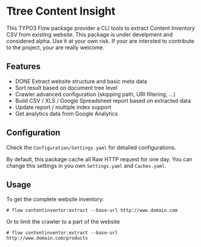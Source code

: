 Ttree Content Insight
=====================

This TYPO3 Flow package provider a CLI tools to extract Content Inventory CSV from existing website. This package is
under develpment and considered alpha. Use it at your own risk. If your are intersted to contribute to the project,
your are really welcome.

Features
--------

* DONE Extract website structure and basic meta data
* Sort result based on document tree level
* Crawler advanced configuration (skipping path, URI filtering, ...)
* Build CSV / XLS / Google Spreadsheet report based on extracted data
* Update report / multiple index support
* Get analytics data from Google Analytics

Configuration
-------------

Check the ``Configuration/Settings.yaml`` for detailed configurations. 

By default, this package cache all Raw HTTP request for one day. You can change this settings in you own 
``Settings.yaml`` and ``Caches.yaml``.

Usage
-----

To get the complete website inventory:

```
# flow contentinventor:extract --base-url http://www.domain.com
```

Or to limit the crawler to a part of the website

```
# flow contentinventor:extract --base-url http://www.domain.com/products
```

